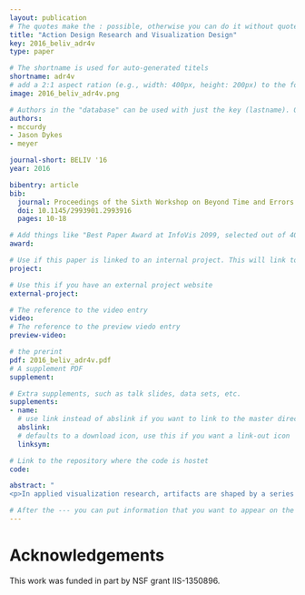```yaml
---
layout: publication
# The quotes make the : possible, otherwise you can do it without quotes
title: "Action Design Research and Visualization Design"
key: 2016_beliv_adr4v
type: paper

# The shortname is used for auto-generated titels
shortname: adr4v
# add a 2:1 aspect ration (e.g., width: 400px, height: 200px) to the folder /assets/images/papers/
image: 2016_beliv_adr4v.png

# Authors in the "database" can be used with just the key (lastname). Others can be written properly.
authors:
- mccurdy
- Jason Dykes
- meyer

journal-short: BELIV '16
year: 2016

bibentry: article
bib:
  journal: Proceedings of the Sixth Workshop on Beyond Time and Errors on Novel Evaluation Methods for Visualization
  doi: 10.1145/2993901.2993916
  pages: 10-18

# Add things like "Best Paper Award at InfoVis 2099, selected out of 4000 submissions" 
award:

# Use if this paper is linked to an internal project. This will link to the project site
project:

# Use this if you have an external project website 
external-project:

# The reference to the video entry
video: 
# The reference to the preview viedo entry 
preview-video: 

# the prerint
pdf: 2016_beliv_adr4v.pdf
# A supplement PDF
supplement: 

# Extra supplements, such as talk slides, data sets, etc. 
supplements:
- name: 
  # use link instead of abslink if you want to link to the master directory
  abslink: 
  # defaults to a download icon, use this if you want a link-out icon
  linksym:

# Link to the repository where the code is hostet
code: 

abstract: "
<p>In applied visualization research, artifacts are shaped by a series of small design decisions, many of which are evaluated quickly and informally via methods that often go unreported and unverified. Such design decisions are influenced not only by visualization theory, but also by the people and context of the research. While existing applied visualization models support a level of reliability throughout the design process, they fail to explicitly address the influence of the research context in shaping the resulting design artifacts. In this work we look to action design research (ADR) for insight into this gap. In particular, ADR offers a framework along with a set of guiding principles for navigating and capitalizing on the disruptive, subjective, human-centered nature of applied design research, while aiming to ensure reliability of the process and design. We explore the utility of ADR in increasing reliability of applied visualization design research by: describing ADR in the language and constructs developed within the visualization community; comparing ADR to existing visualization methodologies; and analyzing a recent design study retrospectively through the lens of ADR’s framework and principles.</p>"

# After the --- you can put information that you want to appear on the website using markdown formatting or HTML. A good example are acknowledgements, extra references, an erratum, etc.
---
```


# Acknowledgements

This work was funded in part by NSF grant IIS-1350896.
